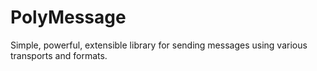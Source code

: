 # PolyMessage

Simple, powerful, extensible library for sending messages using various transports and formats.
